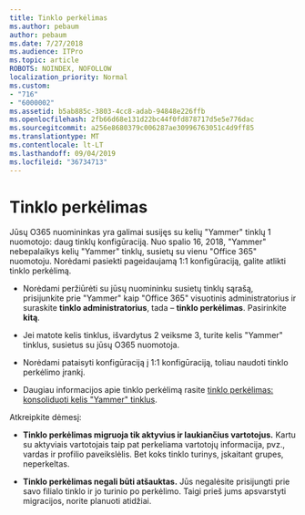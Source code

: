 ```yaml
---
title: Tinklo perkėlimas
ms.author: pebaum
author: pebaum
ms.date: 7/27/2018
ms.audience: ITPro
ms.topic: article
ROBOTS: NOINDEX, NOFOLLOW
localization_priority: Normal
ms.custom:
- "716"
- "6000002"
ms.assetid: b5ab885c-3803-4cc8-adab-94848e226ffb
ms.openlocfilehash: 2fb66d68e131d22bc44f0fd878717d5e5e776dac
ms.sourcegitcommit: a256e8680379c006287ae30996763051c4d9ff85
ms.translationtype: MT
ms.contentlocale: lt-LT
ms.lasthandoff: 09/04/2019
ms.locfileid: "36734713"
---
```

# <a name="network-migration"></a>Tinklo perkėlimas

Jūsų O365 nuomininkas yra galimai susijęs su kelių "Yammer" tinklų 1 nuomotojo: daug tinklų konfigūraciją. Nuo spalio 16, 2018, "Yammer" nebepalaikys kelių "Yammer" tinklų, susietų su vienu "Office 365" nuomotoju. Norėdami pasiekti pageidaujamą 1:1 konfigūraciją, galite atlikti tinklo perkėlimą.
  
- Norėdami peržiūrėti su jūsų nuomininku susietų tinklų sąrašą, prisijunkite prie "Yammer" kaip "Office 365" visuotinis administratorius ir suraskite **tinklo administratorius**, tada – **tinklo perkėlimas**. Pasirinkite **kitą**.

- Jei matote kelis tinklus, išvardytus 2 veiksme 3, turite kelis "Yammer" tinklus, susietus su jūsų O365 nuomotoja.

- Norėdami pataisyti konfigūraciją į 1:1 konfigūraciją, toliau naudoti tinklo perkėlimo įrankį.

- Daugiau informacijos apie tinklo perkėlimą rasite [tinklo perkėlimas: konsoliduoti kelis "Yammer" tinklus](https://docs.microsoft.com/yammer/configure-your-yammer-network/consolidate-multiple-yammer-networks).

Atkreipkite dėmesį:
  
- **Tinklo perkėlimas migruoja tik aktyvius ir laukiančius vartotojus.** Kartu su aktyviais vartotojais taip pat perkeliama vartotojų informacija, pvz., vardas ir profilio paveikslėlis. Bet koks tinklo turinys, įskaitant grupes, neperkeltas.

- **Tinklo perkėlimas negali būti atšauktas.** Jūs negalėsite prisijungti prie savo filialo tinklo ir jo turinio po perkėlimo. Taigi prieš jums apsvarstyti migracijos, norite planuoti atidžiai.
